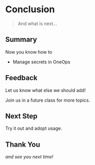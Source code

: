 # Conclusion

> And what is next...


## Summary

Now you know how to 

- Manage secrets in OneOps


## Feedback

Let us know what else we should add!

Join us in a future class for more topics.


## Next Step

Try it out and adopt usage.


## Thank You

<em class="yellow">and see you next time!</em>
